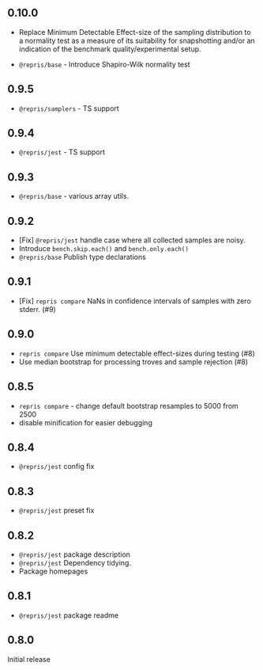 ## 0.10.0

- Replace Minimum Detectable Effect-size of the sampling distribution to a normality
  test as a measure of its suitability for snapshotting and/or an
  indication of the benchmark quality/experimental setup.

- `@repris/base` - Introduce Shapiro-Wilk normality test

## 0.9.5

- `@repris/samplers` - TS support

## 0.9.4

- `@repris/jest` - TS support

## 0.9.3

- `@repris/base` - various array utils.

## 0.9.2

- [Fix] `@repris/jest` handle case where all collected samples are noisy.
- Introduce `bench.skip.each()` and `bench.only.each()`
- `@repris/base` Publish type declarations

## 0.9.1

- [Fix] `repris compare` NaNs in confidence intervals of samples with zero stderr. (#9)

## 0.9.0

- `repris compare` Use minimum detectable effect-sizes during testing (#8)
- Use median bootstrap for processing troves and sample rejection (#8) 

## 0.8.5

- `repris compare` - change default bootstrap resamples to 5000 from 2500
- disable minification for easier debugging

## 0.8.4

- `@repris/jest` config fix

## 0.8.3

- `@repris/jest` preset fix

## 0.8.2

- `@repris/jest` package description
- `@repris/jest` Dependency tidying.
- Package homepages

## 0.8.1

- `@repris/jest` package readme

## 0.8.0

Initial release